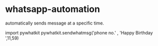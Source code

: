 # whatsapp-automation
automatically sends message at a specific time.


import pywhatkit
pywhatkit.sendwhatmsg('phone no.' , 'Happy Birthday ',11,59)

